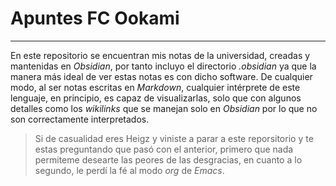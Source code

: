 # Apuntes FC Ookami
---
En este repositorio se encuentran mis notas de la universidad, creadas y mantenidas en *Obsidian*, por tanto incluyo el directorio *.obsidian* ya que la manera más ideal de ver estas notas es con dicho software.
De cualquier modo, al ser notas escritas en *Markdown*, cualquier intérprete de este lenguaje, en principio, es capaz de visualizarlas, solo que con algunos detalles como los *wikilinks* que se manejan solo en *Obsidian* por lo que no son correctamente interpretados.

> Si de casualidad eres Heigz y viniste a parar a este reporsitorio y te estas preguntando que pasó con el anterior, primero que nada permiteme desearte las peores de las desgracias, en cuanto a lo segundo, le perdí la fé al modo *org* de *Emacs*.  
